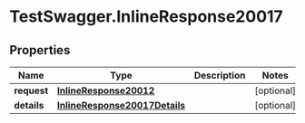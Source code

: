 # TestSwagger.InlineResponse20017

## Properties

Name | Type | Description | Notes
------------ | ------------- | ------------- | -------------
**request** | [**InlineResponse20012**](InlineResponse20012.md) |  | [optional] 
**details** | [**InlineResponse20017Details**](InlineResponse20017Details.md) |  | [optional] 


